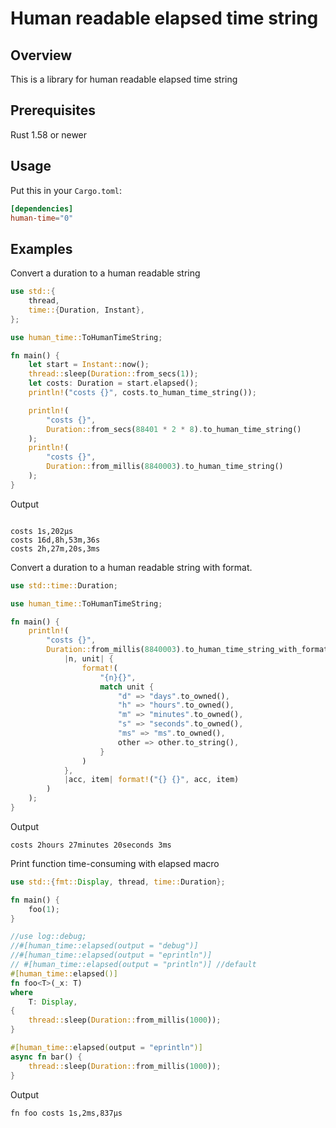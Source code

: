 # Human readable elapsed time string

## Overview

This is a library for human readable elapsed time string

## Prerequisites

Rust 1.58 or newer

## Usage

Put this in your `Cargo.toml`:

```toml
[dependencies]
human-time="0"
```

## Examples

Convert a duration to a human readable string

```rust
use std::{
    thread,
    time::{Duration, Instant},
};

use human_time::ToHumanTimeString;

fn main() {
    let start = Instant::now();
    thread::sleep(Duration::from_secs(1));
    let costs: Duration = start.elapsed();
    println!("costs {}", costs.to_human_time_string());

    println!(
        "costs {}",
        Duration::from_secs(88401 * 2 * 8).to_human_time_string()
    );
    println!(
        "costs {}",
        Duration::from_millis(8840003).to_human_time_string()
    );
}
```

Output

```text

costs 1s,202μs
costs 16d,8h,53m,36s
costs 2h,27m,20s,3ms
```

Convert a duration to a human readable string with format.

```rust
use std::time::Duration;

use human_time::ToHumanTimeString;

fn main() {
    println!(
        "costs {}",
        Duration::from_millis(8840003).to_human_time_string_with_format(
            |n, unit| {
                format!(
                    "{n}{}",
                    match unit {
                        "d" => "days".to_owned(),
                        "h" => "hours".to_owned(),
                        "m" => "minutes".to_owned(),
                        "s" => "seconds".to_owned(),
                        "ms" => "ms".to_owned(),
                        other => other.to_string(),
                    }
                )
            },
            |acc, item| format!("{} {}", acc, item)
        )
    );
}
```

Output

```text
costs 2hours 27minutes 20seconds 3ms
```

Print function time-consuming with elapsed macro

```rust
use std::{fmt::Display, thread, time::Duration};

fn main() {
    foo(1);
}

//use log::debug;
//#[human_time::elapsed(output = "debug")]
//#[human_time::elapsed(output = "eprintln")]
// #[human_time::elapsed(output = "println")] //default
#[human_time::elapsed()]
fn foo<T>(_x: T)
where
    T: Display,
{
    thread::sleep(Duration::from_millis(1000));
}

#[human_time::elapsed(output = "eprintln")]
async fn bar() {
    thread::sleep(Duration::from_millis(1000));
}
```

Output

```text
fn foo costs 1s,2ms,837μs
```
